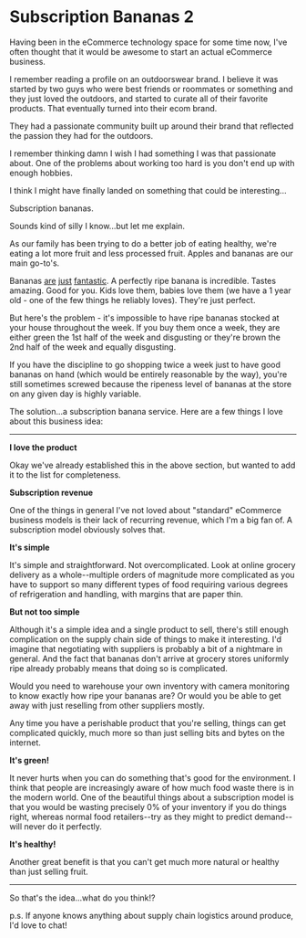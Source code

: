 # Subscription Bananas 2

Having been in the eCommerce technology space for some time now, I've often thought that it would be awesome to start an actual eCommerce business.

I remember reading a profile on an outdoorswear brand. 
I believe it was started by two guys who were best friends or roommates or something and they just loved the outdoors, and started to curate all of their favorite products. That eventually turned into their ecom brand.

They had a passionate community built up around their brand that reflected the passion they had for the outdoors.

I remember thinking damn I wish I had something I was that passionate about. One of the problems about working too hard is you don't end up with enough hobbies.

I think I might have finally landed on something that could be interesting...

Subscription bananas.

Sounds kind of silly I know...but let me explain.

As our family has been trying to do a better job of eating healthy, we're eating a lot more fruit and less processed fruit. Apples and bananas are our main go-to's.

Bananas 
[are](https://twitter.com/kalenjordan/status/1027526432795361281) 
[just](https://twitter.com/kalenjordan/status/1006989424381579264) 
[fantastic](https://twitter.com/kalenjordan/status/1054858081857720320). A perfectly ripe banana is incredible. Tastes amazing. Good for you. Kids love them, babies love them (we have a 1 year old - one of the few things he reliably loves). They're just perfect.

But here's the problem - it's impossible to have ripe bananas stocked at your house throughout the week. If you buy them once a week, they are either green the 1st half of the week and disgusting or they're brown the 2nd half of the week and equally disgusting.

If you have the discipline to go shopping twice a week just to have good bananas on hand (which would be entirely reasonable by the way), you're still sometimes screwed because the ripeness level of bananas at the store on any given day is highly variable.

The solution...a subscription banana service. Here are a few things I love about this business idea:

------

**I love the product**

Okay we've already established this in the above section, but wanted
to add it to the list for completeness.

**Subscription revenue**

One of the things in general I've not loved about "standard" eCommerce business models is their lack of recurring revenue, which I'm a big fan of. A subscription model obviously solves that.

**It's simple**

It's simple and straightforward. Not overcomplicated. Look at online grocery delivery as a whole--multiple orders of magnitude more complicated as you have to support so many different types of food requiring various degrees of refrigeration and handling, with margins that are paper thin.

**But not too simple**

Although it's a simple idea and a single product to sell, there's still enough complication on the supply chain side of things to make it interesting. I'd imagine that negotiating with suppliers is probably a bit of a nightmare in general. And the fact that bananas don't arrive at grocery stores uniformly ripe already probably means that doing so is complicated.

Would you need to warehouse your own inventory with camera monitoring to know exactly how ripe your bananas are? Or would you be able to get away with just reselling from other suppliers mostly.

Any time you have a perishable product that you're selling, things can get complicated quickly, much more so than just selling bits and bytes on the internet.

**It's green!**

It never hurts when you can do something that's good for the environment. I think that people are increasingly aware of how much food waste there is in the modern world. One of the beautiful things about a subscription model is that you would be wasting precisely 0% of your inventory if you do things right, whereas normal food retailers--try as they might to predict demand--will never do it perfectly.

**It's healthy!**

Another great benefit is that you can't get much more natural or healthy than just selling fruit. 

------

So that's the idea...what do you think!?

p.s. If anyone knows anything about supply chain logistics around produce, I'd love to chat!

